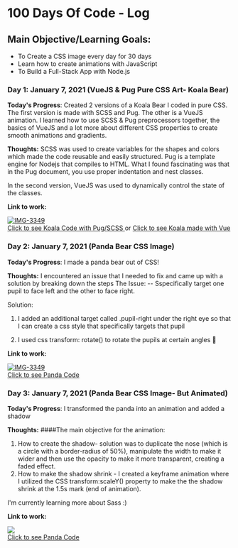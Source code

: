 # 100 Days Of Code - Log

## Main Objective/Learning Goals:
- To Create a CSS image every day for 30 days
- Learn how to create animations with JavaScript
- To Build a Full-Stack App with Node.js

### Day 1: January 7, 2021 (VueJS & Pug Pure CSS Art- Koala Bear)

**Today's Progress**: Created 2 versions of a Koala Bear I coded in pure CSS. The first version is made with SCSS and Pug. The other is a VueJS animation.
I learned how to use SCSS & Pug preprocessors together, the basics of VueJS and a lot more about different CSS properties to create smooth animations and gradients.

**Thoughts:** SCSS was used to create variables for the shapes and colors which made the code reusable and easily structured. Pug is a template engine for Nodejs that compiles to HTML. What I found fascinating was that in the Pug document, you use proper indentation and nest classes.

In the second version, VueJS was used to dynamically control the state of the classes.


**Link to work:** 
<div>
<a href="https://codepen.io/cyberbarbie/pen/BaLPBaw"><img src="https://i.ibb.co/MsnDkQw/ezgif-com-gif-maker-1.gif" alt="IMG-3349" border="0"></a><br /><a target='_blank' href='https://codepen.io/cyberbarbie/pen/BaLPBaw'>Click to see Koala Code with Pug/SCSS </a> or
  <a target='_blank' href='https://codepen.io/cyberbarbie/pen/QWKxxNV'>Click to see Koala made with Vue </a>
  <br />
  <div>
    
    

### Day 2: January 7, 2021 (Panda Bear CSS Image)

**Today's Progress**: I made a panda bear out of CSS! 

**Thoughts:** 
I encountered an issue that I needed to fix and came up with a solution by breaking down the steps
The Issue: 
-- Sspecifically target one pupil to face left and the other to face right. 

Solution: 
1. I added an additional target called .pupil-right under the right eye so that I can create a css style that specifically targets that pupil

2. I used css transform: rotate() to rotate the pupils at certain angles 🙂

**Link to work:**
<div>
<a href="https://codepen.io/cyberbarbie/pen/e93df329594c782e936ee66bacea18da"><img src="https://i.ibb.co/1nnMSvC/IMG-3349.jpg" alt="IMG-3349" border="0"></a><br /><a target='_blank' href='https://codepen.io/cyberbarbie/pen/e93df329594c782e936ee66bacea18da
'>Click to see Panda Code</a><br />
  <div>

### Day 3: January 7, 2021 (Panda Bear CSS Image- But Animated)

**Today's Progress**: I transformed the panda into an animation and added a shadow

**Thoughts:** 
####The main objective for the animation:
1. How to create the shadow- solution was to duplicate the nose (which is a circle with a border-radius of 50%), manipulate the width to make it wider and then use the opacity to make it more transparent, creating a faded effect.
2. How to make the shadow shrink - I created a keyframe animation where I utilized the CSS transform:scaleY() property to make the the shadow shrink at the 1.5s mark (end of animation).

I'm currently learning more about Sass :)

**Link to work:**

<div>
<a href="https://codepen.io/cyberbarbie/pen/e93df329594c782e936ee66bacea18da"><img src="https://i.ibb.co/WstV584/ezgif-com-gif-maker.gif" border="0"></a><br /><a target='_blank' href='https://codepen.io/cyberbarbie/full/ZEpjRRN
'>Click to see Panda Code</a><br />
  <div>

